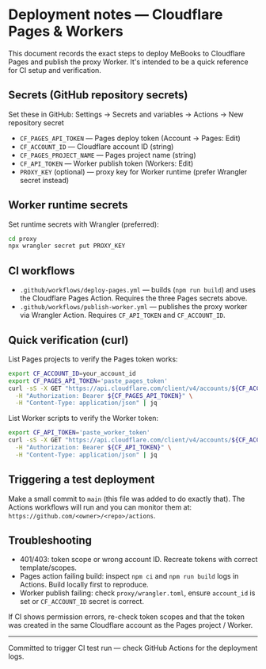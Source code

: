# Deployment notes — Cloudflare Pages & Workers

This document records the exact steps to deploy MeBooks to Cloudflare Pages and publish the proxy Worker. It's intended to be a quick reference for CI setup and verification.

## Secrets (GitHub repository secrets)
Set these in GitHub: Settings → Secrets and variables → Actions → New repository secret

- `CF_PAGES_API_TOKEN`  — Pages deploy token (Account → Pages: Edit)
- `CF_ACCOUNT_ID`       — Cloudflare account ID (string)
- `CF_PAGES_PROJECT_NAME` — Pages project name (string)
- `CF_API_TOKEN`        — Worker publish token (Workers: Edit)
- `PROXY_KEY` (optional) — proxy key for Worker runtime (prefer Wrangler secret instead)

## Worker runtime secrets
Set runtime secrets with Wrangler (preferred):

```bash
cd proxy
npx wrangler secret put PROXY_KEY
```

## CI workflows
- `.github/workflows/deploy-pages.yml` — builds (`npm run build`) and uses the Cloudflare Pages Action. Requires the three Pages secrets above.
- `.github/workflows/publish-worker.yml` — publishes the proxy worker via Wrangler Action. Requires `CF_API_TOKEN` and `CF_ACCOUNT_ID`.

## Quick verification (curl)
List Pages projects to verify the Pages token works:

```bash
export CF_ACCOUNT_ID=your_account_id
export CF_PAGES_API_TOKEN='paste_pages_token'
curl -sS -X GET "https://api.cloudflare.com/client/v4/accounts/${CF_ACCOUNT_ID}/pages/projects" \
  -H "Authorization: Bearer ${CF_PAGES_API_TOKEN}" \
  -H "Content-Type: application/json" | jq
```

List Worker scripts to verify the Worker token:

```bash
export CF_API_TOKEN='paste_worker_token'
curl -sS -X GET "https://api.cloudflare.com/client/v4/accounts/${CF_ACCOUNT_ID}/workers/scripts" \
  -H "Authorization: Bearer ${CF_API_TOKEN}" \
  -H "Content-Type: application/json" | jq
```

## Triggering a test deployment
Make a small commit to `main` (this file was added to do exactly that). The Actions workflows will run and you can monitor them at: `https://github.com/<owner>/<repo>/actions`.

## Troubleshooting
- 401/403: token scope or wrong account ID. Recreate tokens with correct template/scopes.
- Pages action failing build: inspect `npm ci` and `npm run build` logs in Actions. Build locally first to reproduce.
- Worker publish failing: check `proxy/wrangler.toml`, ensure `account_id` is set or `CF_ACCOUNT_ID` secret is correct.

If CI shows permission errors, re-check token scopes and that the token was created in the same Cloudflare account as the Pages project / Worker.

---
Committed to trigger CI test run — check GitHub Actions for the deployment logs.

